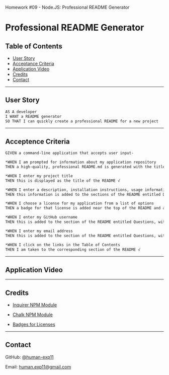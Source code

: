 Homework #09 - Node.JS: Professional README Generator
# Professional README Generator

## Table of Contents
 * [User Story](#user-story)
 * [Acceptance Criteria](#acceptance-criteria)
 * [Application Video](#app-video)
 * [Credits](#credits)
 * [Contact](#contact)

---

## User Story

```md
AS A developer
I WANT a README generator
SO THAT I can quickly create a professional README for a new project
```
---

## Acceptence Criteria

```md
GIVEN a command-line application that accepts user input-

*WHEN I am prompted for information about my application repository
THEN a high-quality, professional README.md is generated with the title of my project and sections entitled Description, Table of Contents, Installation, Usage, License, Contributing, Tests, and Questions √

*WHEN I enter my project title
THEN this is displayed as the title of the README √

*WHEN I enter a description, installation instructions, usage information, contribution guidelines, and test instructions
THEN this information is added to the sections of the README entitled Description, Installation, Usage, Contributing, and Tests √

*WHEN I choose a license for my application from a list of options
THEN a badge for that license is added near the top of the README and a notice is added to the section of the README entitled License that explains which license the application is covered under √

*WHEN I enter my GitHub username
THEN this is added to the section of the README entitled Questions, with a link to my GitHub profile √

*WHEN I enter my email address
THEN this is added to the section of the README entitled Questions, with instructions on how to reach me with additional questions √

*WHEN I click on the links in the Table of Contents
THEN I am taken to the corresponding section of the README √
```
---

## Application Video

---

## Credits

* [Inquirer NPM Module](https://www.npmjs.com/package/inquirer)

* [Chalk NPM Module](https://www.npmjs.com/package/chalk)

* [Badges for Licenses](https://gist.github.com/lukas-h/2a5d00690736b4c3a7ba)

---

## Contact

GitHub: [@human-exp11](https://github.com/human-exp11/)

Email: [human.exp11@gmail.com](mailto:human.exp11@gmail.com)
